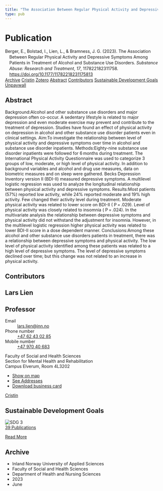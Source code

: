 ```yaml
---
title: "The Association Between Regular Physical Activity and Depressive Symptoms Among Patients in Treatment of Alcohol and Substance Use Disorders"
type: pub
---
```

<h1>Publication</h1>
<article id="csl-bib-container-5TPQZRAH" class="csl-bib-container">
  <div class="csl-bib-body" style="line-height: 1.35; padding-left: 1em; text-indent:-1em;">
  <div class="csl-entry">Berger, E., Bolstad, I., Lien, L., &amp; Bramness, J. G. (2023). The Association Between Regular Physical Activity and Depressive Symptoms Among Patients in Treatment of Alcohol and Substance Use Disorders. <i>Substance Abuse: Research and Treatment</i>, <i>17</i>, 117822182311758. <a href="https://doi.org/10.1177/11782218231175813">https://doi.org/10.1177/11782218231175813</a></div>
</div>
  <div class="csl-bib-buttons">
    <a href="#taxonomy-article-5TPQZRAH" class="csl-bib-button">Archive</a>
    <a href="https://app.cristin.no/results/show.jsf?id=2153781" alt="Cristin URL" class="csl-bib-button">Cristin</a>
    <a href="http://zotero.org/groups/5022929/items/5TPQZRAH" alt="Zotero URL" class="csl-bib-button">Zotero</a>
    <a href="#abstract-article-5TPQZRAH" class="csl-bib-button">Abstract</a>
    <a href="#contributors-article-5TPQZRAH" class="csl-bib-button">Contributors</a>
    <a href="#sdg-article-5TPQZRAH" class="csl-bib-button">Sustainable Development Goals</a>
    <a href="https://journals.sagepub.com/doi/pdf/10.1177/11782218231175813" class="csl-bib-button">Unpaywall</a>
  </div>
  <div id="csl-bib-meta-container-5TPQZRAH"></div>
</article>
<div id="csl-bib-meta-5TPQZRAH" class="csl-bib-meta">
  <article id="abstract-article-5TPQZRAH" class="abstract-article">
    <h1>Abstract</h1>
    Background:Alcohol and other substance use disorders and major depression often co-occur. A sedentary lifestyle is related to major depression and even moderate exercise may prevent and contribute to the treatment of depression. Studies have found an effect of physical activity on depression in alcohol and other substance use disorder patients even in clinical settings. Aim:To investigate the relationship between level of physical activity and depressive symptoms over time in alcohol and substance use disorder inpatients. Methods:Eighty-nine substance use disorder inpatients were followed for 6 months during treatment. The International Physical Activity Questionnaire was used to categorize 3 groups of low, moderate, or high level of physical activity. In addition to background variables and alcohol and drug use measures, data on biometric measures and on sleep were gathered. Becks Depression Inventory version II (BDI-II) measured depressive symptoms. A multilevel logistic regression was used to analyze the longitudinal relationship between physical activity and depressive symptoms. Results:Most patients (57%) reported low activity, while 24% reported moderate and 19% high activity. Few changed their activity level during treatment. Moderate physical activity was related to lower score on BDI-II ( P = .029). Level of physical activity was closely related to insomnia ( P = .024). In the multivariate analysis the relationship between depressive symptoms and physical activity did not withstand the adjustment for insomnia. However, in the multilevel logistic regression higher physical activity was related to lower BDI-II score in a dose dependent manner. Conclusions:Among these alcohol and other substance use disorders patients in treatment, there was a relationship between depressive symptoms and physical activity. The low level of physical activity identified among these patients was related to a high level of depressive symptoms. The level of depressive symptoms declined over time; but this change was not related to an increase in physical activity.
  </article>
  <article id="contributors-article-5TPQZRAH" class="contributors-article">
    <h1>Contributors</h1>
    <div class="personas">
<div class="vrtx-hinn-person-card">
<div class="photo">
<i class="lar la-user-circle missing-person"></i>
</div>
<div class="info">
<hgroup><h1>Lars Lien</h1>
<h2>Professor</h2>
</hgroup><dl>
<dt>Email</dt>
<dd>
<a href="mailto:lars.lien@inn.no">lars.lien@inn.no</a>
</dd>
<dt>Phone number</dt>
<dd><a href="tel:+4762430285">
+47 62 43 02 85
</a></dd>
<dt>Mobile number</dt>
<dd><a href="tel:+4797040683">
+47 970 40 683
</a></dd>
</dl>
<p>
Faculty of Social and Health Sciences<br>
Section for Mental Health and Rehabilitation<br>
Campus Elverum,
Room 4L3202
</p>
<ul class="vrtx-hinn-links">
<li><a href="https://www.google.com/maps?q=60.88177,11.53669">Show on map</a></li>
<li><a href="https://www.inn.no/english/find-an-employee/lars-lien.html#vrtx-hinn-addresses">See Addresses</a></li>
<li><a href="https://www.inn.no/english/find-an-employee/lars-lien.html?vrtx=vcf">Download business card</a></li>
</ul>
</div>
</div>
<a href="https://app.cristin.no/persons/show.jsf?id=14287" alt="Cristin URL" class="personas-cristin">Cristin</a>
</div>
  </article>
  <article id="sdg-article-5TPQZRAH" class="sdg-article">
    <h1>Sustainable Development Goals</h1>
    <div class="sdg-container"><div id="sdg3" class="sdg">
<img src="{{< params subfolder >}}images/sdg/sdg03_en.png" class="image" alt="SDG 3">
<div class="sdg-overlay">
<a href="{{< params subfolder >}}en/archive/?sdg=3#archive" class="sdg-publication-count"><span>39</span> Publications</a>
<p><a href="https://sdgs.un.org/goals/goal3" class="sdg-read-more">Read More</a></p>
</div>
</div></div>
  </article>
  <article id="taxonomy-article-5TPQZRAH" class="taxonomy-article">
    <h1>Archive</h1>
    <ul>
      <li>Inland Norway University of Applied Sciences</li>
      <li>Faculty of Social and Health Sciences</li>
      <li>Department of Health and Nursing Sciences</li>
      <li>2023</li>
      <li>June</li>
    </ul>
  </article>
</div>
